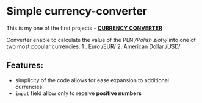 # Simple currency-converter

This is my one of the first projects - [**CURRENCY CONVERTER**](https://aaptacy.github.io/currency-converter/)

Converter enable to calculate the value of the PLN _/Polish zloty/_ into one of two most popular currencies:
1 . Euro /EUR/ 2. American Dollar /USD/

## Features:

- simplicity of the code allows for ease expansion to additional currencies.
- `input` field allow only to receive **positive numbers**
